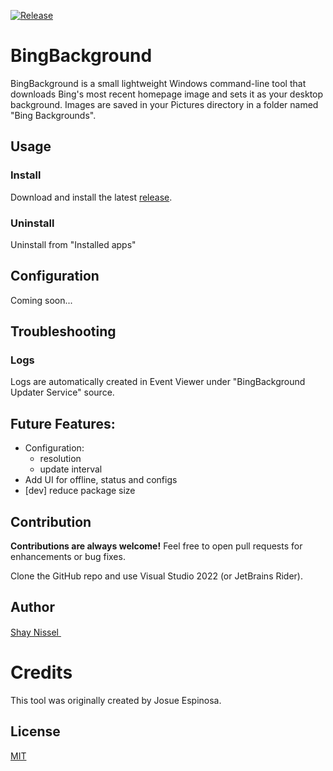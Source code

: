 [![Release](https://github.com/n-shay/BingBackground/actions/workflows/release.yml/badge.svg)](https://github.com/n-shay/BingBackground/actions/workflows/release.yml)

# BingBackground
BingBackground is a small lightweight Windows command-line tool that downloads Bing's most recent homepage image and sets it as your desktop background. Images are saved in your Pictures directory in a folder named "Bing Backgrounds".

## Usage

### Install
Download and install the latest [release](https://github.com/n-shay/BingBackground/releases/latest).

### Uninstall
Uninstall from "Installed apps"

## Configuration
Coming soon...

## Troubleshooting

### Logs
Logs are automatically created in Event Viewer under "BingBackground Updater Service" source.


## Future Features:
- Configuration:
  - resolution
  - update interval
- Add UI for offline, status and configs
- [dev] reduce package size

## Contribution
**Contributions are always welcome!**
Feel free to open pull requests for enhancements or bug fixes.

Clone the GitHub repo and use Visual Studio 2022 (or JetBrains Rider).

## Author

[Shay Nissel <img src="https://avatars.githubusercontent.com/u/5875440?v=4" width="15"/>](https://github.com/n-shay)

# Credits
This tool was originally created by Josue Espinosa.

## License
[MIT](https://github.com/n-shay/BingBackground/blob/master/LICENSE)
